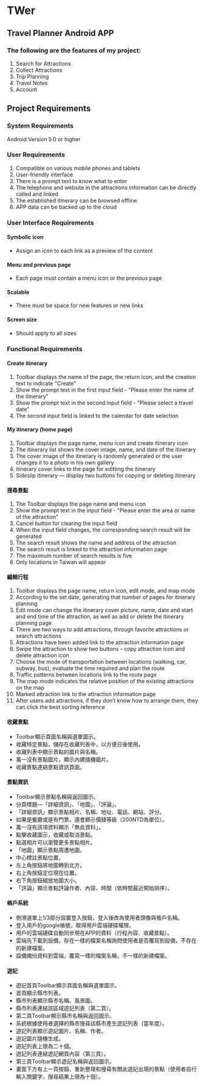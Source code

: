 # TWer
## Travel Planner Android APP
### The following are the features of my project:
1. Search for Attractions
2. Collect Attractions
3. Trip Planning
4. Travel Notes
5. Account
## Project Requirements
### System Requirements
Android Version 5.0 or higher
### User Requirements
1. Compatible on various mobile phones and tablets
2. User-friendly interface
3. There is a prompt text to know what to enter
4. The telephone and website in the attractions information can be directly called and linked
5. The established itinerary can be browsed offline
6. APP data can be backed up to the cloud
### User Interface Requirements
#### Symbolic icon
- Assign an icon to each link as a preview of the content
#### Menu and previous page
- Each page must contain a menu icon or the previous page
#### Scalable
- There must be space for new features or new links
#### Screen size
- Should apply to all sizes
### Functional Requirements
#### Create itinerary
1. Toolbar displays the name of the page, the return icon, and the creation text to indicate "Create"
2. Show the prompt text in the first input field - "Please enter the name of the itinerary"
3. Show the prompt text in the second input field - "Please select a travel date"
4. The second input field is linked to the calendar for date selection
#### My itinerary (home page)
1. Toolbar displays the page name, menu icon and create itinerary icon
2. The itinerary list shows the cover image, name, and date of the itinerary
3. The cover image of the itinerary is randomly generated or the user changes it to a photo in his own gallery
4. itinerary cover links to the page for editting the itinerary
5. Sideslip itinerary — display two buttons for copying or deleting itinerary
#### 搜尋景點
1. The Toolbar displays the page name and menu icon
2. Show the prompt text in the input field - "Please enter the area or name of the attraction"
3. Cancel button for clearing the input field
4. When the input field changes, the corresponding search result will be generated
5. The search result shows the name and address of the attraction
6. The search result is linked to the attraction information page
7. The maximum number of search results is five
8. Only locations in Taiwan will appear
#### 編輯行程
1. Toolbar displays the page name, return icon, edit mode, and map mode
2. According to the set date, generating that number of pages for itinerary planning 
3. Edit mode can change the itinerary cover picture, name, date and start and end time of the attraction, as well as add or delete the itinerary planning page
4. There are two ways to add attractions, through favorite attractions or search attractions
5. Attractions have been added link to the attraction information page
6. Swipe the attraction to show two buttons - copy attraction icon and delete attraction icon
7. Choose the mode of transportation between locations (walking, car, subway, bus), evaluate the time required and plan the route
8. Traffic patterns between locations link to the route page
9. The map mode indicates the relative position of the existing attractions on the map
10. Marked attraction link to the attraction information page
11. After users add attractions, if they don’t know how to arrange them, they can click the best sorting reference
#### 收藏景點
- Toolbar顯示頁面名稱與選單圖示。
- 收藏特定景點，儲存在收藏列表中，以方便日後使用。
- 收藏列表中顯示景點的圖片與名稱。
- 萬一沒有景點圖片，顯示內建隨機圖片。
- 收藏景點連結景點資訊頁面。
#### 景點資訊
- Toolbar顯示景點名稱與返回圖示。
- 分頁標題—「詳細資訊」、「地圖」、「評論」。
- 「詳細資訊」顯示景點相片、名稱、地址、電話、網站、評分。
- 如果是餐廳或是有門票，還會顯示價錢等級（200NTD為單位）。
- 萬一沒有該項資料顯示「無此資料」。
- 點擊收藏圖示，收藏或取消景點。
- 點選相片可以瀏覽更多景點相片。
- 「地圖」顯示景點周遭地圖。
- 中心標註景點位置。
- 左上角按鈕將地圖轉到北方。
- 右上角按鈕定位現在位置。
- 右下角按鈕縮放地圖大小。
- 「評論」顯示景點評論作者、內容、時間（依時間最近開始排序）。
#### 帳戶系統
- 側滑選單上1/3部分設置登入按鈕，登入後改為使用者頭像與帳戶名稱。
- 登入用戶的google帳號，取得用戶雲端硬碟權限。
- 用戶的雲端硬碟自動同步現在APP的資料（行程內容、收藏景點）。
- 雲端先下載到設備，存在一樣的檔案名稱詢問使用者是否覆寫到設備，不存在的新建檔案。
- 設備備份資料到雲端，覆寫一樣的檔案名稱，不一樣的新建檔案。
#### 遊記
- 遊記首頁Toolbar顯示頁面名稱與選單圖示。
- 首頁顯示縣市列表。
- 縣市列表顯示縣市名稱、風景圖。
- 縣市列表連結該區域遊記列表（第二頁）。
- 第二頁Toolbar顯示縣市名稱與返回圖示。
- 系統根據使用者選擇的縣市搜尋該縣市產生遊記列表（當年度）。
- 遊記列表顯示遊記圖片、名稱、作者。
- 遊記圖片隨機生成。
- 遊記列表上限為二十個。
- 遊記列表連結遊記網頁內容（第三頁）。
- 第三頁Toolbar顯示遊記名稱與返回圖示。
- 畫面下方有上一頁按鈕、重新整理和搜尋有關此遊記出現的景點（使用者自行輸入關鍵字，搜尋結果上限為十個）。
